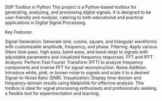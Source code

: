 DSP Toolbox in Python
This project is a Python-based toolbox for generating, analyzing, and processing digital signals. It is designed to be user-friendly and modular, catering to both educational and practical applications in Digital Signal Processing.

Key Features:

Signal Generation: Generate sine, cosine, square, and triangular waveforms with customizable amplitude, frequency, and phase.
Filtering: Apply various filters (low-pass, high-pass, band-pass, and band-stop) to signals with adjustable parameters and visualized frequency responses.
FFT and IFFT Analysis: Perform Fast Fourier Transform (FFT) to analyze frequency components and inverse FFT for signal reconstruction.
Noise Addition: Introduce white, pink, or brown noise to signals and scale it to a desired Signal-to-Noise Ratio (SNR).
Visualization: Display time-domain and frequency-domain results using Matplotlib for effective analysis.
This toolbox is ideal for signal processing enthusiasts and professionals seeking a flexible tool for experimentation and learning.
